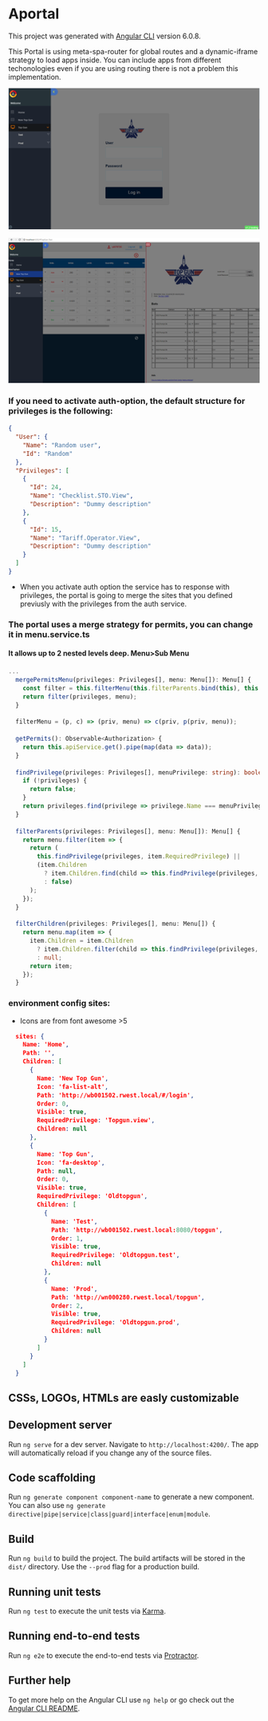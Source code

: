 # Aportal

This project was generated with [Angular CLI](https://github.com/angular/angular-cli) version 6.0.8.

This Portal is using meta-spa-router for global routes and a dynamic-iframe strategy to load apps inside. You can include apps from different techonologies even if you are using routing there is not a problem this implementation.

![picture](c1.PNG?raw=true 'Home')

![picture](c2.PNG?raw=true 'Split')


### If you need to activate auth-option, the default structure for privileges is the following:

```json
{
  "User": {
    "Name": "Random user",
    "Id": "Random"
  },
  "Privileges": [
    {
      "Id": 24,
      "Name": "Checklist.STO.View",
      "Description": "Dummy description"
    },
    {
      "Id": 15,
      "Name": "Tariff.Operator.View",
      "Description": "Dummy description"
    }
  ]
}
```
- When you activate auth option the service has to response with privileges, the portal is going to merge the sites that you defined previusly with the privileges from the auth service.

### The portal uses a merge strategy for permits, you can change it in menu.service.ts

#### It allows up to 2 nested levels deep. Menu>Sub Menu

```typescript
...
  mergePermitsMenu(privileges: Privileges[], menu: Menu[]): Menu[] {
    const filter = this.filterMenu(this.filterParents.bind(this), this.filterChildren.bind(this));
    return filter(privileges, menu);
  }

  filterMenu = (p, c) => (priv, menu) => c(priv, p(priv, menu));

  getPermits(): Observable<Authorization> {
    return this.apiService.get().pipe(map(data => data));
  }

  findPrivilege(privileges: Privileges[], menuPrivilege: string): boolean {
    if (!privileges) {
      return false;
    }
    return privileges.find(privilege => privilege.Name === menuPrivilege) ? true : false;
  }

  filterParents(privileges: Privileges[], menu: Menu[]): Menu[] {
    return menu.filter(item => {
      return (
        this.findPrivilege(privileges, item.RequiredPrivilege) ||
        (item.Children
          ? item.Children.find(child => this.findPrivilege(privileges, child.RequiredPrivilege))
          : false)
      );
    });
  }

  filterChildren(privileges: Privileges[], menu: Menu[]) {
    return menu.map(item => {
      item.Children = item.Children
        ? item.Children.filter(child => this.findPrivilege(privileges, child.RequiredPrivilege))
        : null;
      return item;
    });
  }


```

### environment config sites:

- Icons are from font awesome >5


```json
  sites: {
    Name: 'Home',
    Path: '',
    Children: [
      {
        Name: 'New Top Gun',
        Icon: 'fa-list-alt',
        Path: 'http://wb001502.rwest.local/#/login',
        Order: 0,
        Visible: true,
        RequiredPrivilege: 'Topgun.view',
        Children: null
      },
      {
        Name: 'Top Gun',
        Icon: 'fa-desktop',
        Path: null,
        Order: 0,
        Visible: true,
        RequiredPrivilege: 'Oldtopgun',
        Children: [
          {
            Name: 'Test',
            Path: 'http://wb001502.rwest.local:8080/topgun',
            Order: 1,
            Visible: true,
            RequiredPrivilege: 'Oldtopgun.test',
            Children: null
          },
          {
            Name: 'Prod',
            Path: 'http://wn000280.rwest.local/topgun',
            Order: 2,
            Visible: true,
            RequiredPrivilege: 'Oldtopgun.prod',
            Children: null
          }
        ]
      }
    ]
  }

```

## CSSs, LOGOs, HTMLs are easly customizable

## Development server

Run `ng serve` for a dev server. Navigate to `http://localhost:4200/`. The app will automatically reload if you change any of the source files.

## Code scaffolding

Run `ng generate component component-name` to generate a new component. You can also use `ng generate directive|pipe|service|class|guard|interface|enum|module`.

## Build

Run `ng build` to build the project. The build artifacts will be stored in the `dist/` directory. Use the `--prod` flag for a production build.

## Running unit tests

Run `ng test` to execute the unit tests via [Karma](https://karma-runner.github.io).

## Running end-to-end tests

Run `ng e2e` to execute the end-to-end tests via [Protractor](http://www.protractortest.org/).

## Further help

To get more help on the Angular CLI use `ng help` or go check out the [Angular CLI README](https://github.com/angular/angular-cli/blob/master/README.md).
